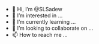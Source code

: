 - 👋 Hi, I’m @SLSadew
- 👀 I’m interested in ...
- 🌱 I’m currently learning ...
- 💞️ I’m looking to collaborate on ...
- 📫 How to reach me ...

<font color="red"><!---
SLSadew/SLSadew is a ✨ special ✨ repository because its `README.md` (this file) appears on your GitHub profile.
You can click the Preview link to take a look at your changes.
---></font>
